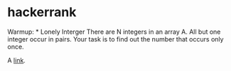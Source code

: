 # hackerrank

Warmup:
	* Lonely Interger There are N integers in an array A. All but one integer occur in pairs. Your task is to find out the number that occurs only once.
	<p>A <a href="https://github.com/mshayeb/hackerrank/blob/master/Warmup/LonelyInteger.py">link</a>.</p>